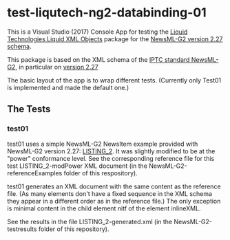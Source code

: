 # test-liqutech-ng2-databinding-01

This is a Visual Studio (2017) Console App for testing the [Liquid Technologies Liquid XML Objects](https://www.liquid-technologies.com/xml-objects) package for the [NewsML-G2 version 2.27 schema](https://www.liquid-technologies.com/Reference/xml-objects/library/NewsML-Power/2-27).

This package is based on the XML schema of the [IPTC standard NewsML-G2](https://iptc.org/standards/newsml-g2/), in particular on [version 2.27](https://www.iptc.org/std/NewsML-G2/2.27/specification/NewsML-G2_2.27-spec-All-Power.xsd)

The basic layout of the app is to wrap different tests. (Currently only Test01 is implemented and made the default one.)

## The Tests

### test01

test01 uses a simple NewsML-G2 NewsItem example provided with NewsML-G2 version 2.27: [LISTING_2](https://www.iptc.org/std/NewsML-G2/2.27/examples/LISTING_2_NewsML-G2_Text_Document.xml). 
It was slightly modified to be at the "power" conformance level. See the corresponding reference file for this test LISTING_2-modPower XML document (in the NewsML-G2-referenceExamples folder of this respository).

test01 generates an XML document with the same content as the reference file. (As many elements don't have a fixed sequence in the XML schema they appear in a different order as in the reference file.)
The only exception is minimal content in the child element nitf of the element inlineXML.

See the results in the file LISTING_2-generated.xml (in the NewsML-G2-testresults folder of this repository).



